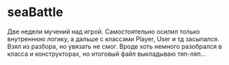 # seaBattle
Две недели мучений над игрой. Самостоятельно осилил только внутреннюю логику, а дальше с классами Player, User и тд засыпался. Взял из разбора, но увязать не смог.
Вроде хоть немного разобрался в класса и конструкторах, но итоговый файл выкладываю тяп-ляп...
